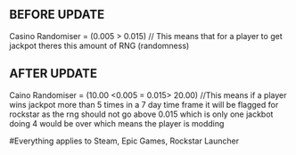 ## BEFORE UPDATE
Casino Randomiser = (0.005 > 0.015) // This means that for a player to get jackpot theres this amount of RNG (randomness)

## AFTER UPDATE
Caino Randomiser = (10.00 <0.005 = 0.015> 20.00)
//This means if a player wins jackpot more than 5 times in a 7 day time frame it will be flagged for rockstar as the rng should not go above 0.015 which is only one jackbot doing 4 would be over which means the player is modding 

#Everything applies to Steam, Epic Games, Rockstar Launcher

